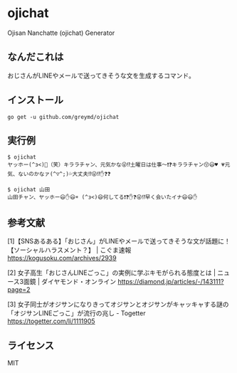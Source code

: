 # ojichat

Ojisan Nanchatte (ojichat) Generator

## なんだこれは
おじさんがLINEやメールで送ってきそうな文を生成するコマンド。

## インストール

```
go get -u github.com/greymd/ojichat
```

## 実行例

```
$ ojichat
ヤッホー(^з<)🎵（笑）キララチャン、元気かな😜⁉️土曜日は仕事〜❗❓キララチャン😚😃♥ 💗元気、ないのかなァ(^▽^;)💦大丈夫⁉😜⁉️✋❓❓

$ ojichat 山田
山田チャン、ヤッホー😃✋😃☀ (^з<)😄何してる❗❓✋❓😜⁉️早く会いたイナ😃😃✋
```

## 参考文献

[1]【SNSあるある】「おじさん」がLINEやメールで送ってきそうな文が話題に！【ソーシャルハラスメント？】 | こぐま速報
https://kogusoku.com/archives/2939

[2] 女子高生「おじさんLINEごっこ」の実例に学ぶキモがられる態度とは | ニュース3面鏡 | ダイヤモンド・オンライン
https://diamond.jp/articles/-/143111?page=2

[3] 女子同士がオジサンになりきってオジサンとオジサンがキャッキャする謎の「オジサンLINEごっこ」が流行の兆し - Togetter
https://togetter.com/li/1111905

## ライセンス
MIT

